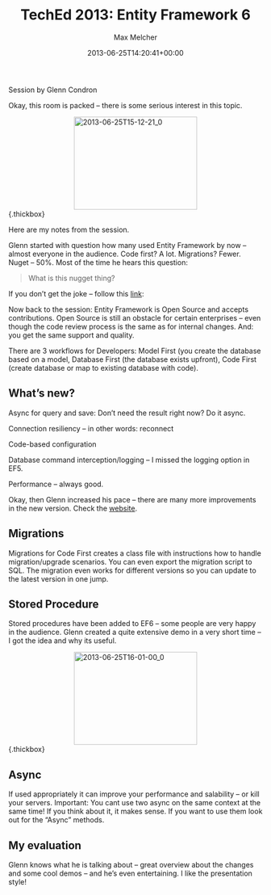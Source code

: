 ﻿---
title: 'TechEd 2013: Entity Framework 6'
author: Max Melcher
aliases:
   - "/post/2013-06-25-teched-2013-entity-framework-6/"
2013: "06"
type: post
date: 2013-06-25T14:20:41+00:00
url: /2013/06/teched-2013-entity-framework-6/
yourls_shorturl:
  - http://melcher.it/s/S
categories:
  - TechEd

---
Session by Glenn Condron

Okay, this room is packed – there is some serious interest in this topic.

[<img style="background-image: none; float: none; padding-top: 0px; padding-left: 0px; margin-left: auto; display: block; padding-right: 0px; margin-right: auto; border: 0px;" title="2013-06-25T15-12-21_0" alt="2013-06-25T15-12-21_0" src="http://melcher.it/wp-content/uploads/2013-06-25T15-12-21_0_thumb.jpg" width="244" height="184" border="0" />][1]{.thickbox}

Here are my notes from the session.

<!--more-->

Glenn started with question how many used Entity Framework by now – almost everyone in the audience. Code first? A lot. Migrations? Fewer. Nuget – 50%. Most of the time he hears this question:

> What is this nugget thing?

If you don’t get the joke – follow this <a href="http://nuget.org/" target="_blank">link</a>:

Now back to the session: Entity Framework is Open Source and accepts contributions. Open Source is still an obstacle for certain enterprises – even though the code review process is the same as for internal changes. And: you get the same support and quality.

There are 3 workflows for Developers: Model First (you create the database based on a model, Database First (the database exists upfront), Code First (create database or map to existing database with code).

## What’s new?

Async for query and save: Don’t need the result right now? Do it async.
  
Connection resiliency – in other words: reconnect
  
Code-based configuration
  
Database command interception/logging – I missed the logging option in EF5.
  
Performance – always good.

Okay, then Glenn increased his pace – there are many more improvements in the new version. Check the <a href="https://entityframework.codeplex.com/" target="_blank">website</a>.

## Migrations

Migrations for Code First creates a class file with instructions how to handle migration/upgrade scenarios. You can even export the migration script to SQL. The migration even works for different versions so you can update to the latest version in one jump.

## Stored Procedure

Stored procedures have been added to EF6 – some people are very happy in the audience. Glenn created a quite extensive demo in a very short time – I got the idea and why its useful.

[<img style="background-image: none; float: none; padding-top: 0px; padding-left: 0px; margin-left: auto; display: block; padding-right: 0px; margin-right: auto; border: 0px;" title="2013-06-25T16-01-00_0" alt="2013-06-25T16-01-00_0" src="http://melcher.it/wp-content/uploads/2013-06-25T16-01-00_0_thumb.jpg" width="244" height="184" border="0" />][2]{.thickbox}

## Async

If used appropriately it can improve your performance and salability – or kill your servers. Important: You cant use two async on the same context at the same time! If you think about it, it makes sense. If you want to use them look out for the “Async” methods.

## My evaluation

Glenn knows what he is talking about – great overview about the changes and some cool demos – and he’s even entertaining. I like the presentation style!

 [1]: http://melcher.it/wp-content/uploads/2013-06-25T15-12-21_0.jpg
 [2]: http://melcher.it/wp-content/uploads/2013-06-25T16-01-00_0.jpg
